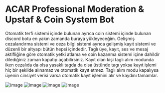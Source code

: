 # ACAR Professional Moderation & Upstaf & Coin System Bot

Otomatik terfi sistemi içinde bulunan ayrıca coin sistemi içinde bulunan discord botu en yakın zamanda buraya yükleyeceğim.
Gelişmiş cezalandırma sistemi ve ceza bilgi sistemi ayrıca gelişmiş kayıt sistemi ve düzenli bir altyapı bütün hepsi içindedir.
Taglı üye, kayıt, ses ve mesaj aktifliğine göre otomatik yetki atlama ve coin kazanma sistemi içine dahildir dilediğiniz zaman kapatıp açabilirsiniz.
Kayıt olan kişi taglı alım modunda iken cezalıda da olsa yasaklı tagda da olsa üstünde tagı yoksa kayıt işlemi hiç bir şekilde alınamaz ve otomatik kayıt etmez.
Taglı alım modu kapalıysa üyenin cinsiyet verisi varsa otomatik kayıt işlemini alır ve kaydını tamamlar.

![image](https://user-images.githubusercontent.com/77089894/112474806-21111f80-8d81-11eb-959f-aeb3a317424f.png)
![image](https://user-images.githubusercontent.com/77089894/112474886-37b77680-8d81-11eb-994b-fddf043ce18e.png)
![image](https://user-images.githubusercontent.com/77089894/112476451-f6c06180-8d82-11eb-927e-6e68487ea744.png)
![image](https://user-images.githubusercontent.com/77089894/112476266-c5479600-8d82-11eb-84c3-5fef61ee3a02.png)
